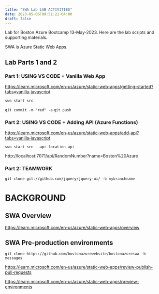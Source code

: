 ```yaml
---
title: "SWA Lab LAB ACTIVITIES"
date: 2023-05-06T09:51:21-04:00
draft: false
---
```

Lab for Boston Azure Bootcamp 13-May-2023. Here are the lab scripts and supporting materials.

SWA is Azure Static Web Apps.

## Lab Parts 1 and 2

### Part 1: USING VS CODE + Vanilla Web App

https://learn.microsoft.com/en-us/azure/static-web-apps/getting-started?tabs=vanilla-javascript

```swa start src```

```git commit -m "red" -a```
```git push```

### Part 2: USING VS CODE + Adding API (Azure Functions)

https://learn.microsoft.com/en-us/azure/static-web-apps/add-api?tabs=vanilla-javascript

```swa start src --api-location api```

http://localhost:7071/api/RandomNumber?name=Boston%20Azure

### Part 2: TEAMWORK

```git clone git://github.com/jquery/jquery-ui/ -b mybranchname```

# BACKGROUND 

## SWA Overview

https://learn.microsoft.com/en-us/azure/static-web-apps/overview

## SWA Pre-production environments

```git clone https://github.com/bostonazurewebsite/bostonazureswa -b messages```

https://learn.microsoft.com/en-us/azure/static-web-apps/review-publish-pull-requests

https://learn.microsoft.com/en-us/azure/static-web-apps/preview-environments

